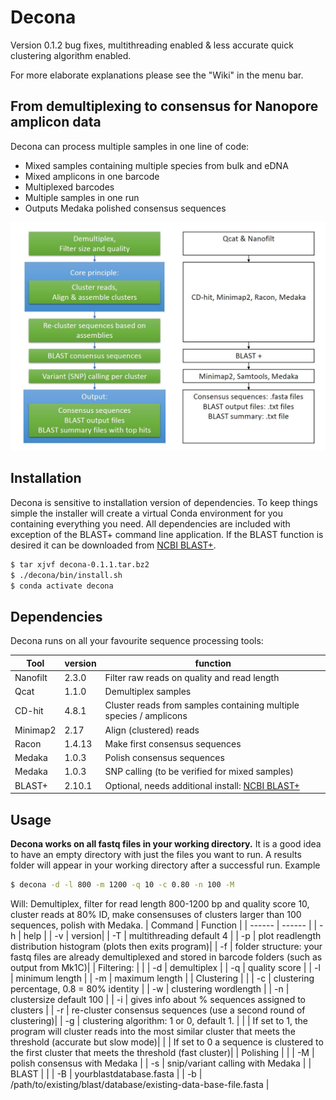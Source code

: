 # Decona
Version 0.1.2 bug fixes, multithreading enabled & less accurate quick clustering algorithm enabled.

For more elaborate explanations please see the "Wiki" in the menu bar.

##  From demultiplexing to consensus for Nanopore amplicon data  
Decona can process multiple samples in one line of code:
- Mixed samples containing multiple species from bulk and eDNA
- Mixed amplicons in one barcode
- Multiplexed barcodes
- Multiple samples in one run
- Outputs Medaka polished consensus sequences

<img src="https://raw.githubusercontent.com/Saskia-Oosterbroek/decona/master/Decona_overview.JPG" width="600" />


## Installation
Decona is sensitive to installation version of dependencies. To keep things simple the installer will create a virtual Conda environment for you containing everything you need. All dependencies are included with exception of the BLAST+ command line application. If the BLAST function is desired it can be downloaded from  [NCBI BLAST+](https://www.ncbi.nlm.nih.gov/books/NBK52640/).

```sh
$ tar xjvf decona-0.1.1.tar.bz2
$ ./decona/bin/install.sh
$ conda activate decona
```


## Dependencies

Decona runs on all your favourite sequence processing tools:

| Tool | version |  function |
| ------ | ------ | ------ |
| Nanofilt | 2.3.0 | Filter raw reads on quality and read length |
| Qcat | 1.1.0 | Demultiplex samples |
| CD-hit | 4.8.1 | Cluster reads from samples containing multiple species / amplicons |
| Minimap2 | 2.17 | Align (clustered) reads |
| Racon | 1.4.13 | Make first consensus sequences |
| Medaka | 1.0.3 | Polish consensus sequences |
| Medaka | 1.0.3 | SNP calling (to be verified for mixed samples) |
| BLAST+ | 2.10.1 | Optional, needs additional install: [NCBI BLAST+](https://www.ncbi.nlm.nih.gov/books/NBK52640/) |



## Usage
**Decona works on all fastq files in your working directory.** It is a good idea to have an empty directory with just the files you want to run. A results folder will appear in your working directory after a successful run.
Example 
```sh 
$ decona -d -l 800 -m 1200 -q 10 -c 0.80 -n 100 -M 
```
Will: Demultiplex, filter for read length 800-1200 bp and quality score 10, cluster reads at 80% ID, make consensuses of clusters larger than 100 sequences, polish with Medaka.
| Command | Function | 
| ------ | ------ |
| -h   | help |
|  -v   | version|
|  -T    | multithreading default 4 |
|  -p    | plot readlength distribution histogram (plots then exits program)|
|  -f    | folder structure: your fastq files are already demultiplexed and stored in barcode folders (such as output from Mk1C)|
| Filtering: | |
|  -d    | demultiplex |
|  -q    | quality score |
|  -l    | minimum length |
|  -m    | maximum length |
| Clustering | |
|  -c    | clustering percentage, 0.8 = 80% identity |
|  -w    | clustering wordlength |
|  -n    | clustersize default 100 |
|  -i    | gives info about % sequences assigned to clusters |
|  -r    | re-cluster consensus sequences (use a second round of clustering)|
|  -g    | clustering algorithm: 1 or 0, default 1. |
|       | If set to 1, the program will cluster reads into the most similar cluster that meets the threshold (accurate but slow mode)|
|       | If set to 0 a sequence is clustered to the first cluster that meets the threshold (fast cluster)|
| Polishing | |
|  -M    | polish consensus with Medaka |
|  -s    | snip/variant calling with Medaka |
| BLAST | |
|  -B    | yourblastdatabase.fasta |
|  -b    | /path/to/existing/blast/database/existing-data-base-file.fasta |
